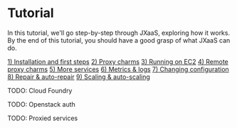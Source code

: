 # Tutorial

In this tutorial, we'll go step-by-step through JXaaS, exploring how it works.  By the end of this tutorial, you should have a good grasp of what JXaaS can do.

[1) Installation and first steps](1.md)
[2) Proxy charms](2.md)
[3) Running on EC2](3.md)
[4) Remote proxy charms](4.md)
[5) More services](5.md)
[6) Metrics & logs](6.md)
[7) Changing configuration](7.md)
[8) Repair & auto-repair](8.md)
[9) Scaling & auto-scaling](9.md)

TODO: Cloud Foundry

TODO: Openstack auth

TODO: Proxied services
